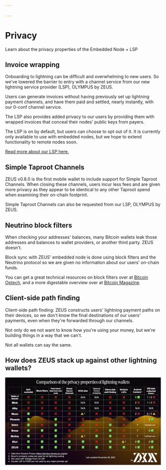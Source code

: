 ```yaml
---

---
```


# Privacy

Learn about the privacy properties of the Embedded Node + LSP

## Invoice wrapping

Onboarding to lightning can be difficult and overwhelming to new users. So we've lowered the barrier to entry with a channel service from our new lightning service provider (LSP), OLYMPUS by ZEUS.

Users can generate invoices without having previously set up lightning payment channels, and have them paid and settled, nearly instantly, with our 0-conf channel service.

The LSP also provides added privacy to our users by providing them with wrapped invoices that conceal their nodes' public keys from payers.

The LSP is on by default, but users can choose to opt out of it. It is currently only available to use with embedded nodes, but we hope to extend functionality to remote nodes soon.

[Read more about our LSP here.](https://docs.zeusln.app/lsp/intro/?ref=blog.zeusln.com)

## Simple Taproot Channels

ZEUS v0.8.0 is the first mobile wallet to include support for Simple Taproot Channels. When closing these channels, users incur less fees and are given more privacy as they appear to be identical to any other Taproot spend when examining their on-chain footprint.

Simple Taproot Channels can also be requested from our LSP, OLYMPUS by ZEUS.

## Neutrino block filters

When checking your addresses' balances, many Bitcoin wallets leak those addresses and balances to wallet providers, or another third party. ZEUS doesn't.

Block sync with ZEUS' embedded node is done using block filters and the Neutrino protocol so we are given no information about our users' on-chain funds.

You can get a great technical resources on block filters over at [Bitcoin Optech](https://bitcoinops.org/en/topics/compact-block-filters/), and a more digestable overview over at [Bitcoin Magazine](https://bitcoinmagazine.com/technical/why-bitcoin-wallets-need-block-filters).

## Client-side path finding

Client-side path finding: ZEUS constructs users' lightning payment paths on their devices, so we don't know the final destinations of our users' payments, even when they're forwarded through our channels.

Not only do we not want to know how you're using your money, but we're building things in a way that we can't.

Not all wallets can say the same.

## How does ZEUS stack up against other lightning wallets?

![Lightning wallet privacy comparison](../../../static/img/lightning-wallet-privacy.png)
